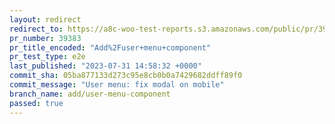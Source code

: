 ```yaml
---
layout: redirect
redirect_to: https://a8c-woo-test-reports.s3.amazonaws.com/public/pr/39383/e2e/index.html
pr_number: 39383
pr_title_encoded: "Add%2Fuser+menu+component"
pr_test_type: e2e
last_published: "2023-07-31 14:58:32 +0000"
commit_sha: 05ba877133d273c95e8cb0b0a7429682ddff89f0
commit_message: "User menu: fix modal on mobile"
branch_name: add/user-menu-component
passed: true
---
```


